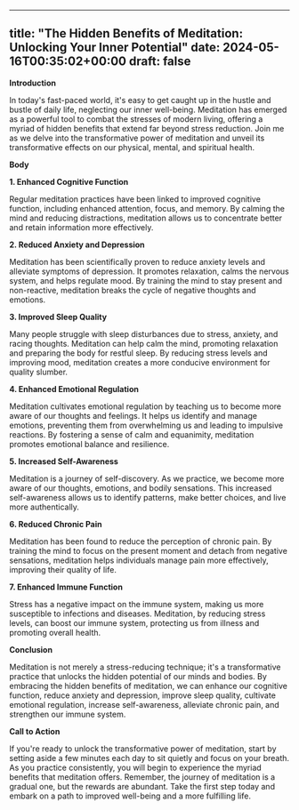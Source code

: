 
---
title: "The Hidden Benefits of Meditation: Unlocking Your Inner Potential"
date: 2024-05-16T00:35:02+00:00
draft: false
---

**Introduction**

In today's fast-paced world, it's easy to get caught up in the hustle and bustle of daily life, neglecting our inner well-being. Meditation has emerged as a powerful tool to combat the stresses of modern living, offering a myriad of hidden benefits that extend far beyond stress reduction. Join me as we delve into the transformative power of meditation and unveil its transformative effects on our physical, mental, and spiritual health.

**Body**

**1. Enhanced Cognitive Function**

Regular meditation practices have been linked to improved cognitive function, including enhanced attention, focus, and memory. By calming the mind and reducing distractions, meditation allows us to concentrate better and retain information more effectively.

**2. Reduced Anxiety and Depression**

Meditation has been scientifically proven to reduce anxiety levels and alleviate symptoms of depression. It promotes relaxation, calms the nervous system, and helps regulate mood. By training the mind to stay present and non-reactive, meditation breaks the cycle of negative thoughts and emotions.

**3. Improved Sleep Quality**

Many people struggle with sleep disturbances due to stress, anxiety, and racing thoughts. Meditation can help calm the mind, promoting relaxation and preparing the body for restful sleep. By reducing stress levels and improving mood, meditation creates a more conducive environment for quality slumber.

**4. Enhanced Emotional Regulation**

Meditation cultivates emotional regulation by teaching us to become more aware of our thoughts and feelings. It helps us identify and manage emotions, preventing them from overwhelming us and leading to impulsive reactions. By fostering a sense of calm and equanimity, meditation promotes emotional balance and resilience.

**5. Increased Self-Awareness**

Meditation is a journey of self-discovery. As we practice, we become more aware of our thoughts, emotions, and bodily sensations. This increased self-awareness allows us to identify patterns, make better choices, and live more authentically.

**6. Reduced Chronic Pain**

Meditation has been found to reduce the perception of chronic pain. By training the mind to focus on the present moment and detach from negative sensations, meditation helps individuals manage pain more effectively, improving their quality of life.

**7. Enhanced Immune Function**

Stress has a negative impact on the immune system, making us more susceptible to infections and diseases. Meditation, by reducing stress levels, can boost our immune system, protecting us from illness and promoting overall health.

**Conclusion**

Meditation is not merely a stress-reducing technique; it's a transformative practice that unlocks the hidden potential of our minds and bodies. By embracing the hidden benefits of meditation, we can enhance our cognitive function, reduce anxiety and depression, improve sleep quality, cultivate emotional regulation, increase self-awareness, alleviate chronic pain, and strengthen our immune system.

**Call to Action**

If you're ready to unlock the transformative power of meditation, start by setting aside a few minutes each day to sit quietly and focus on your breath. As you practice consistently, you will begin to experience the myriad benefits that meditation offers. Remember, the journey of meditation is a gradual one, but the rewards are abundant. Take the first step today and embark on a path to improved well-being and a more fulfilling life.